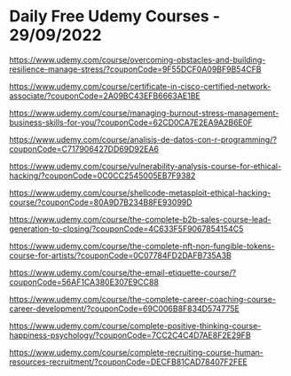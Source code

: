 # Daily Free Udemy Courses - 29/09/2022

https://www.udemy.com/course/overcoming-obstacles-and-building-resilience-manage-stress/?couponCode=9F55DCF0A09BF9B54CFB
https://www.udemy.com/course/certificate-in-cisco-certified-network-associate/?couponCode=2A09BC43EFB6663AE1BE
https://www.udemy.com/course/managing-burnout-stress-management-business-skills-for-you/?couponCode=62CD0CA7E2EA9A2B6E0F
https://www.udemy.com/course/analisis-de-datos-con-r-programming/?couponCode=C717906427DD69D92EA6
https://www.udemy.com/course/vulnerability-analysis-course-for-ethical-hacking/?couponCode=0C0CC2545005EB7F9382
https://www.udemy.com/course/shellcode-metasploit-ethical-hacking-course/?couponCode=80A9D7B234B8FE93099D
https://www.udemy.com/course/the-complete-b2b-sales-course-lead-generation-to-closing/?couponCode=4C633F5F9067854154C5
https://www.udemy.com/course/the-complete-nft-non-fungible-tokens-course-for-artists/?couponCode=0C07784FD2DAFB735A3B
https://www.udemy.com/course/the-email-etiquette-course/?couponCode=56AF1CA380E307E9CC88
https://www.udemy.com/course/the-complete-career-coaching-course-career-development/?couponCode=69C006B8F834D574775E
https://www.udemy.com/course/complete-positive-thinking-course-happiness-psychology/?couponCode=7CC2C4C4D7AE8F2E29FB
https://www.udemy.com/course/complete-recruiting-course-human-resources-recruitment/?couponCode=DECFB81CAD78407F2FEE
